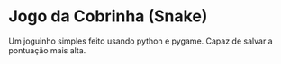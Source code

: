 # Jogo da Cobrinha (Snake)

Um joguinho simples feito usando python e pygame. Capaz de salvar a pontuação mais alta.
